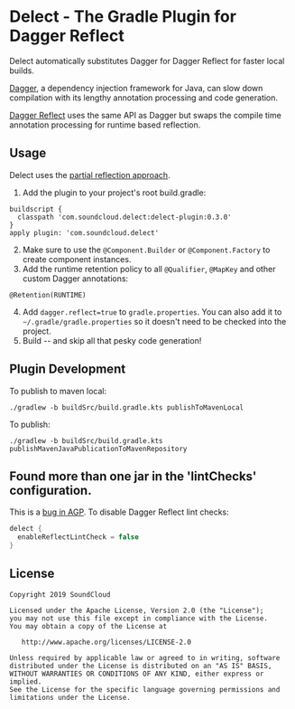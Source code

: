 # Delect - The Gradle Plugin for Dagger Reflect

Delect automatically substitutes Dagger for Dagger Reflect for faster local builds.

[Dagger](https://github.com/google/dagger), a dependency injection framework for Java, can slow down compilation with its lengthy annotation processing and code generation.

[Dagger Reflect](https://github.com/jakewharton/dagger-reflect) uses the same API as Dagger but swaps the compile time annotation processing for runtime based reflection.

## Usage
Delect uses the [partial reflection approach](https://github.com/jakewharton/dagger-reflect#usage).

1. Add the plugin to your project's root build.gradle:
```
buildscript {
  classpath 'com.soundcloud.delect:delect-plugin:0.3.0'
}
apply plugin: 'com.soundcloud.delect'
```
2. Make sure to use the `@Component.Builder` or `@Component.Factory` to create component instances.
3. Add the runtime retention policy to all `@Qualifier`, `@MapKey` and other custom Dagger annotations:
```
@Retention(RUNTIME)
```
4. Add `dagger.reflect=true` to `gradle.properties`.
  You can also add it to `~/.gradle/gradle.properties` so it doesn't need to be checked into the project.
5. Build -- and skip all that pesky code generation!

## Plugin Development

To publish to maven local:
```
./gradlew -b buildSrc/build.gradle.kts publishToMavenLocal
```
To publish:
```
./gradlew -b buildSrc/build.gradle.kts publishMavenJavaPublicationToMavenRepository
```

## Found more than one jar in the 'lintChecks' configuration.

This is a [bug in AGP](https://issuetracker.google.com/issues/141840950).
To disable Dagger Reflect lint checks:
```groovy
delect {
  enableReflectLintCheck = false
}
```

## License

```
Copyright 2019 SoundCloud

Licensed under the Apache License, Version 2.0 (the "License");
you may not use this file except in compliance with the License.
You may obtain a copy of the License at

   http://www.apache.org/licenses/LICENSE-2.0

Unless required by applicable law or agreed to in writing, software
distributed under the License is distributed on an "AS IS" BASIS,
WITHOUT WARRANTIES OR CONDITIONS OF ANY KIND, either express or implied.
See the License for the specific language governing permissions and
limitations under the License.
```
